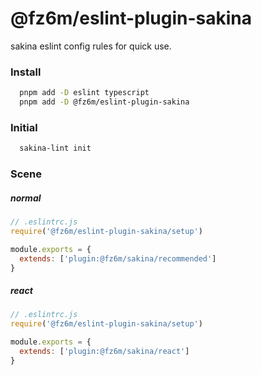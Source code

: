 # @fz6m/eslint-plugin-sakina

sakina eslint config rules for quick use.

### Install

```bash
  pnpm add -D eslint typescript
  pnpm add -D @fz6m/eslint-plugin-sakina
```

### Initial

```bash
  sakina-lint init
```

### Scene

##### normal

```js
// .eslintrc.js
require('@fz6m/eslint-plugin-sakina/setup')

module.exports = {
  extends: ['plugin:@fz6m/sakina/recommended']
}
```

##### react

```js
// .eslintrc.js
require('@fz6m/eslint-plugin-sakina/setup')

module.exports = {
  extends: ['plugin:@fz6m/sakina/react']
}
```

